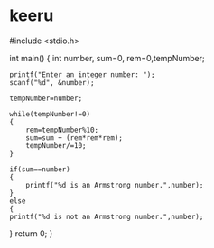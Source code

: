 # keeru
#include <stdio.h>
 
int main()
{
    int number, sum=0, rem=0,tempNumber;
 
    printf("Enter an integer number: ");
    scanf("%d", &number);
 
    tempNumber=number;
 
    while(tempNumber!=0)
    {
        rem=tempNumber%10;
        sum=sum + (rem*rem*rem);
        tempNumber/=10;
    }  
 
    if(sum==number)  
    {
        printf("%d is an Armstrong number.",number);
    }
    else
    {
    printf("%d is not an Armstrong number.",number);
 }
    return 0;
}

